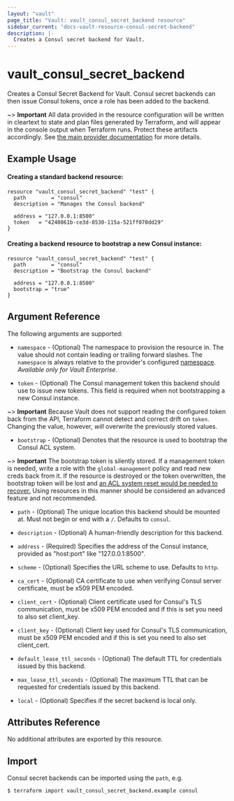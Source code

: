 ```yaml
---
layout: "vault"
page_title: "Vault: vault_consul_secret_backend resource"
sidebar_current: "docs-vault-resource-consul-secret-backend"
description: |-
  Creates a Consul secret backend for Vault.
---
```


# vault\_consul\_secret\_backend

Creates a Consul Secret Backend for Vault. Consul secret backends can then issue Consul tokens, once a role has been
added to the backend.

~> **Important** All data provided in the resource configuration will be
written in cleartext to state and plan files generated by Terraform, and
will appear in the console output when Terraform runs. Protect these
artifacts accordingly. See
[the main provider documentation](../index.html)
for more details.

## Example Usage

#### Creating a standard backend resource:
```hcl
resource "vault_consul_secret_backend" "test" {
  path        = "consul"
  description = "Manages the Consul backend"

  address = "127.0.0.1:8500"
  token   = "4240861b-ce3d-8530-115a-521ff070dd29"
}
```

#### Creating a backend resource to bootstrap a new Consul instance:
```hcl
resource "vault_consul_secret_backend" "test" {
  path        = "consul"
  description = "Bootstrap the Consul backend"
  
  address = "127.0.0.1:8500"
  bootstrap = "true"
}
```

## Argument Reference

The following arguments are supported:

* `namespace` - (Optional) The namespace to provision the resource in.
  The value should not contain leading or trailing forward slashes.
  The `namespace` is always relative to the provider's configured [namespace](/docs/providers/vault#namespace).
   *Available only for Vault Enterprise*.

* `token` - (Optional) The Consul management token this backend should use to issue new tokens. This field is required
when not bootstrapping a new Consul instance.

~> **Important** Because Vault does not support reading the configured token back from the API, Terraform cannot detect
and correct drift on `token`. Changing the value, however, _will_ overwrite the previously stored values.

* `bootstrap` - (Optional) Denotes that the resource is used to bootstrap the Consul ACL system.

~> **Important** The bootstrap token is silently stored. If a management token is needed, write a role with the
`global-management` policy and read new creds back from it. If the resource is destroyed or the token overwritten, the
bootstrap token will be lost and [an ACL system reset would be needed to recover.](https://learn.hashicorp.com/tutorials/consul/access-control-troubleshoot#reset-the-acl-system)
Using resources in this manner should be considered an advanced feature and not recommended.

* `path` - (Optional) The unique location this backend should be mounted at. Must not begin or end with a `/`. Defaults
to `consul`.

* `description` - (Optional) A human-friendly description for this backend.

* `address` - (Required) Specifies the address of the Consul instance, provided as "host:port" like "127.0.0.1:8500".

* `scheme` - (Optional) Specifies the URL scheme to use. Defaults to `http`.

* `ca_cert` - (Optional) CA certificate to use when verifying Consul server certificate, must be x509 PEM encoded.

* `client_cert` - (Optional) Client certificate used for Consul's TLS communication, must be x509 PEM encoded and if
this is set you need to also set client_key.

* `client_key` - (Optional) Client key used for Consul's TLS communication, must be x509 PEM encoded and if this is set
you need to also set client_cert.

* `default_lease_ttl_seconds` - (Optional) The default TTL for credentials issued by this backend.

* `max_lease_ttl_seconds` - (Optional) The maximum TTL that can be requested
for credentials issued by this backend.

* `local` - (Optional) Specifies if the secret backend is local only.

## Attributes Reference

No additional attributes are exported by this resource.

## Import

Consul secret backends can be imported using the `path`, e.g.

```
$ terraform import vault_consul_secret_backend.example consul
```
